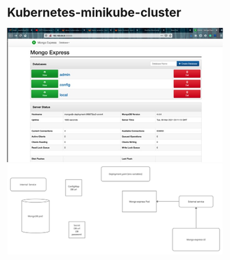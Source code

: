 # Kubernetes-minikube-cluster
![Test image 1](https://github.com/aashishgk7760/Kubernetes-minikube-cluster/blob/master/image.jpg)
![Test image 2](https://github.com/aashishgk7760/Kubernetes-minikube-cluster/blob/master/Overview.png)

                                 
